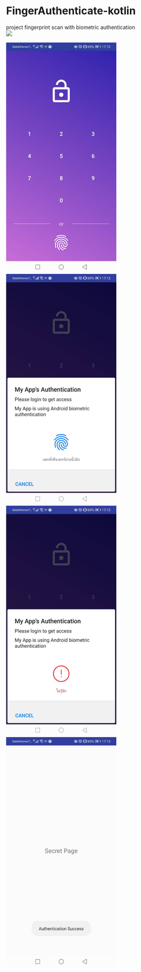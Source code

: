 # FingerAuthenticate-kotlin

project fingerprint scan with biometric authentication
<br>
<img src="https://github.com/sjitprogrammer/FingerAuthenticate-kotlin/blob/master/image_screen/59584.gif" width="300">
<br>

<img src="https://github.com/sjitprogrammer/FingerAuthenticate-kotlin/blob/master/image_screen/59571.jpg" width="300">
<br>
<img src="https://github.com/sjitprogrammer/FingerAuthenticate-kotlin/blob/master/image_screen/59572.jpg" width="300">
<br>
<img src="https://github.com/sjitprogrammer/FingerAuthenticate-kotlin/blob/master/image_screen/59574.jpg" width="300">
<br>
<img src="https://github.com/sjitprogrammer/FingerAuthenticate-kotlin/blob/master/image_screen/59573.jpg" width="300">
